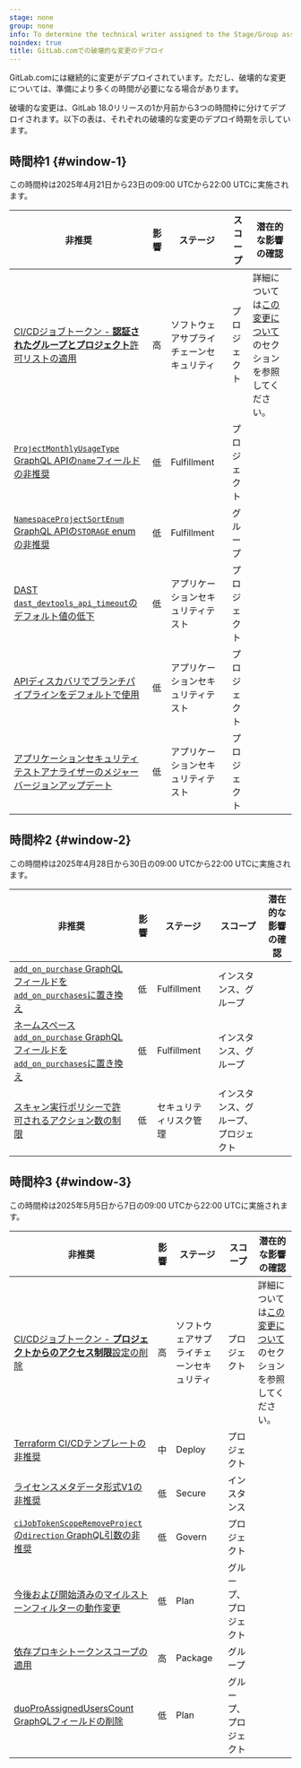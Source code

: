 ```yaml
---
stage: none
group: none
info: To determine the technical writer assigned to the Stage/Group associated with this page, see https://handbook.gitlab.com/handbook/product/ux/technical-writing/#assignments
noindex: true
title: GitLab.comでの破壊的な変更のデプロイ
---
```


GitLab.comには継続的に変更がデプロイされています。ただし、破壊的な変更については、準備により多くの時間が必要になる場合があります。

破壊的な変更は、GitLab 18.0リリースの1か月前から3つの時間枠に分けてデプロイされます。以下の表は、それぞれの破壊的な変更のデプロイ時期を示しています。

## 時間枠1 {#window-1}

この時間枠は2025年4月21日から23日の09:00 UTCから22:00 UTCに実施されます。

| 非推奨 | 影響 | ステージ | スコープ | 潜在的な影響の確認 |
|-------------|--------|-------|-------|------------------------|
| [CI/CDジョブトークン - **認証されたグループとプロジェクト**許可リストの適用](deprecations.md#cicd-job-token---authorized-groups-and-projects-allowlist-enforcement) | 高 | ソフトウェアサプライチェーンセキュリティ | プロジェクト | 詳細については[この変更について](https://gitlab.com/gitlab-org/gitlab/-/issues/383084#understanding-this-change)のセクションを参照してください。 |
| [`ProjectMonthlyUsageType` GraphQL APIの`name`フィールドの非推奨](deprecations.md#deprecation-of-name-field-in-projectmonthlyusagetype-graphql-api) | 低 | Fulfillment | プロジェクト |  |
| [`NamespaceProjectSortEnum` GraphQL APIの`STORAGE` enumの非推奨](deprecations.md#deprecation-of-storage-enum-in-namespaceprojectsortenum-graphql-api) | 低 | Fulfillment | グループ |  |
| [DAST `dast_devtools_api_timeout`のデフォルト値の低下](deprecations.md#dast-dast_devtools_api_timeout-will-have-a-lower-default-value) | 低 | アプリケーションセキュリティテスト | プロジェクト |  |
| [APIディスカバリでブランチパイプラインをデフォルトで使用](deprecations.md#api-discovery-will-use-branch-pipelines-by-default) | 低 | アプリケーションセキュリティテスト | プロジェクト |  |
| [アプリケーションセキュリティテストアナライザーのメジャーバージョンアップデート](deprecations.md#application-security-testing-analyzers-major-version-update) | 低 | アプリケーションセキュリティテスト | プロジェクト |  |

## 時間枠2 {#window-2}

この時間枠は2025年4月28日から30日の09:00 UTCから22:00 UTCに実施されます。

| 非推奨 | 影響 | ステージ | スコープ | 潜在的な影響の確認 |
|-------------|--------|-------|-------|------------------------|
| [`add_on_purchase` GraphQLフィールドを`add_on_purchases`に置き換え](deprecations.md#replace-add_on_purchase-graphql-field-with-add_on_purchases) | 低 | Fulfillment | インスタンス、グループ |  |
| [ネームスペース`add_on_purchase` GraphQLフィールドを`add_on_purchases`に置き換え](deprecations.md#replace-namespace-add_on_purchase-graphql-field-with-add_on_purchases) | 低 | Fulfillment | インスタンス、グループ |  |
| [スキャン実行ポリシーで許可されるアクション数の制限](deprecations.md#limit-number-of-scan-execution-policy-actions-allowed-per-policy) | 低 | セキュリティリスク管理 | インスタンス、グループ、プロジェクト |  |

## 時間枠3 {#window-3}

この時間枠は2025年5月5日から7日の09:00 UTCから22:00 UTCに実施されます。

| 非推奨 | 影響 | ステージ | スコープ | 潜在的な影響の確認 |
|-------------|--------|-------|-------|------------------------|
| [CI/CDジョブトークン - **プロジェクトからのアクセス制限**設定の削除](deprecations.md#cicd-job-token---limit-access-from-your-project-setting-removal) | 高 | ソフトウェアサプライチェーンセキュリティ | プロジェクト | 詳細については[この変更について](https://gitlab.com/gitlab-org/gitlab/-/issues/395708#understanding-this-change)のセクションを参照してください。 |
| [Terraform CI/CDテンプレートの非推奨](deprecations.md#deprecate-terraform-cicd-templates) | 中 | Deploy | プロジェクト |  |
| [ライセンスメタデータ形式V1の非推奨](deprecations.md#deprecate-license-metadata-format-v1) | 低 | Secure | インスタンス |  |
| [`ciJobTokenScopeRemoveProject`の`direction` GraphQL引数の非推奨](deprecations.md#the-direction-graphql-argument-for-cijobtokenscoperemoveproject-is-deprecated) | 低 | Govern | プロジェクト |  |
| [今後および開始済みのマイルストーンフィルターの動作変更](deprecations.md#behavior-change-for-upcoming-and-started-milestone-filters) | 低 | Plan | グループ、プロジェクト |  |
| [依存プロキシトークンスコープの適用](deprecations.md#dependency-proxy-token-scope-enforcement) | 高 | Package | グループ |  |
| [duoProAssignedUsersCount GraphQLフィールドの削除](deprecations.md#remove-duoproassigneduserscount-graphql-field) | 低 | Plan | グループ、プロジェクト |  |
